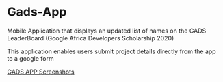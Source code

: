 # Gads-App
Mobile Application that displays an updated list of names on the GADS LeaderBoard (Google Africa Developers Scholarship 2020)

This application enables users submit project details directly from the app to a google form

[GADS APP Screenshots](https://github.com/Folarin-Isaac/Gads-App/files/5503843/gadsappscreenshots.png)






